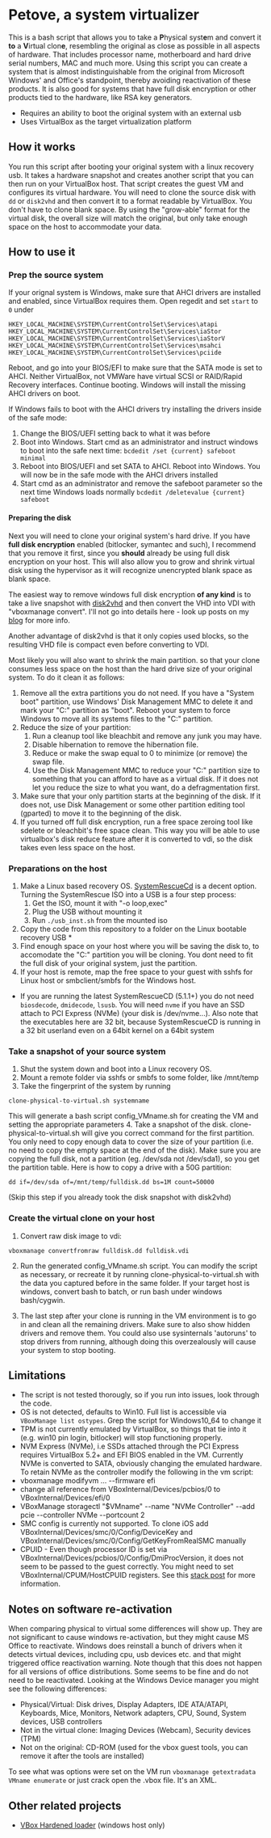 # Petove, a system virtualizer

This is a bash script that allows you to take a **P**hysical syst**e**m and convert it **to** a **V**irtual clon**e**, resembling the original as close as possible in all aspects of hardware. That includes processor name, motherboard and hard drive serial numbers, MAC and much more.
Using this script you can create a system that is almost indistinguishable from the original from Microsoft Windows' and Office's standpoint, thereby avoiding reactivation of these products. It is also good for systems that have full disk encryption or other products tied to the hardware, like RSA key generators.

* Requires an ability to boot the original system with an external usb
* Uses VirtualBox as the target virtualization platform

## How it works

You run this script after booting your original system with a linux recovery usb. It takes a hardware snapshot and creates another script that you can then run on your VirtualBox host. That script creates the guest VM and configures its virtual hardware.
You will need to clone the source disk with `dd` or `disk2vhd` and then convert it to a format readable by VirtualBox. You don't have to clone blank space. By using the "grow-able" format for the virtual disk, the overall size will match the original, but only take enough space on the host to accommodate your data.

## How to use it

### Prep the source system
If your orignal system is Windows, make sure that AHCI drivers are installed and enabled, since VirtualBox requires them. Open regedit and set `start` to `0` under
````
HKEY_LOCAL_MACHINE\SYSTEM\CurrentControlSet\Services\atapi
HKEY_LOCAL_MACHINE\SYSTEM\CurrentControlSet\Services\iaStor
HKEY_LOCAL_MACHINE\SYSTEM\CurrentControlSet\Services\iaStorV
HKEY_LOCAL_MACHINE\SYSTEM\CurrentControlSet\Services\msahci
HKEY_LOCAL_MACHINE\SYSTEM\CurrentControlSet\Services\pciide
````
Reboot, and go into your BIOS/EFI to make sure that the SATA mode is set to AHCI. Neither VirtualBox, not VMWare have virtual SCSI or RAID/Rapid Recovery interfaces.
Continue booting. Windows will install the missing AHCI drivers on boot.

If Windows fails to boot with the AHCI drivers try installing the drivers inside of the safe mode:

1. Change the BIOS/UEFI setting back to what it was before
2. Boot into Windows. Start cmd as an administrator and instruct windows to boot into the safe next time: `bcdedit /set {current} safeboot minimal`
3. Reboot into BIOS/UEFI and set SATA to AHCI. Reboot into Windows. You will now be in the safe mode with the AHCI drivers installed
4. Start cmd as an administrator and remove the safeboot parameter so the next time Windows loads normally `bcdedit /deletevalue {current} safeboot`

#### Preparing the disk
Next you will need to clone your original system's hard drive. If you have **full disk encryption** enabled (bitlocker, symantec and such), I recommend that you remove it first, since you **should** already be using full disk encryption on your host. This will also allow you to grow and shrink virtual disk using the hypervisor as it will recognize unencrypted blank space as blank space.

The easiest way to remove windows full disk encryption **of any kind** is to take a live snapshot with [disk2vhd](https://docs.microsoft.com/en-us/sysinternals/downloads/disk2vhd) and then convert the VHD into VDI with "vboxmanage convert". I'll not go into details here - look up posts on my [blog](https://securedmind.com) for more info.

Another advantage of disk2vhd is that it only copies used blocks, so the resulting VHD file is compact even before converting to VDI.

Most likely you will also want to shrink the main partition. so that your clone consumes less space on the host than the hard drive size of your original system. To do it clean it as follows:

1. Remove all the extra partitions you do not need. If you have a "System boot" partition, use Windows' Disk Management MMC to delete it and mark your "C:" partition as "boot". Reboot your system to force Windows to move all its systems files to the "C:" partition.
2. Reduce the size of your partition:
    1. Run a cleanup tool like bleachbit and remove any junk you may have.
    2. Disable hibernation to remove the hibernation file.
    3. Reduce or make the swap equal to 0 to minimize (or remove) the swap file.
    4. Use the Disk Management MMC to reduce your "C:" partition size to something that you can afford to have as a virtual disk. If it does not let you reduce the size to what you want, do a defragmentation first.
2. Make sure that your only partition starts at the beginning of the disk. If it does not, use Disk Management or some other partition editing tool (gparted) to move it to the beginning of the disk.
3. If you turned off full disk encryption, run a free space zeroing tool like sdelete or bleachbit's free space clean. This way you will be able to use virtualbox's disk reduce feature after it is converted to vdi, so the disk takes even less space on the host.

### Preparations on the host
1. Make a Linux based recovery OS. [SystemRescueCd](https://www.system-rescue-cd.org/SystemRescueCd_Homepage) is a decent option. Turning the SystemRescue ISO into a USB is a four step process:
    1. Get the ISO, mount it with "-o loop,exec"
    2. Plug the USB without mounting it
    3. Run `./usb_inst.sh` from the mounted iso
2. Copy the code from this repository to a folder on the Linux bootable recovery USB *
3. Find enough space on your host where you will be saving the disk to, to accomodate the "C:" partition you will be cloning. You dont need to fit the full disk of your original system, just the partition.
4. If your host is remote, map the free space to your guest with sshfs for Linux host or smbclient/smbfs for the Windows host.

* If you are running the latest SystemRescueCD (5.1.1+) you do not need `biosdecode`, `dmidecode`, `lsusb`. You will need `nvme` if you have an SSD attach to PCI Express (NVMe) (your disk is /dev/nvme...).
Also note that the executables here are 32 bit, because SystemRescueCD is running in a 32 bit userland even on a 64bit kernel on a 64bit system

### Take a snapshot of your source system
1. Shut the system down and boot into a Linux recovery OS.
2. Mount a remote folder via sshfs or smbfs to some folder, like /mnt/temp
3. Take the fingerprint of the system by running
```
clone-physical-to-virtual.sh systemname
```
This will generate a bash script config_VMname.sh for creating the VM and setting the appropriate parameters
4. Take a snapshot of the disk. clone-physical-to-virtual.sh will give you correct command for the first partition. You only need to copy enough data to cover the size of your partition (i.e. no need to copy the empty space at the end of the disk). Make sure you are copying the full disk, not a partition (eg. /dev/sda not /dev/sda1), so you get the partition table. Here is how to copy a drive with a 50G partition:
```
dd if=/dev/sda of=/mnt/temp/fulldisk.dd bs=1M count=50000
```
(Skip this step if you already took the disk snapshot with disk2vhd)

### Create the virtual clone on your host
1. Convert raw disk image to vdi:
```
vboxmanage convertfromraw fulldisk.dd fulldisk.vdi
```
2. Run the generated config_VMname.sh script.
You can modify the script as necessary, or recreate it by running clone-physical-to-virtual.sh with the data you captured before in the same folder.
If your target host is windows, convert bash to batch, or run bash under windows bash/cygwin.

3. The last step after your clone is running in the VM environment is to go in and clean all the remaining drivers. Make sure to also show hidden drivers and remove them. You could also use sysinternals 'autoruns' to stop drivers from running, although doing this overzealously will cause your system to stop booting.

## Limitations
* The script is not tested thorougly, so if you run into issues, look through the code.
* OS is not detected, defaults to Win10. Full list is accessible via `VBoxManage list ostypes`. Grep the script for Windows10_64 to change it
* TPM is not currently emulated by VirtualBox, so things that tie into it (e.g. win10 pin login, bitlocker) will stop functioning properly.
* NVM Express (NVMe), i.e SSDs attached through the PCI Express requires VirtualBox 5.2+ and EFI BIOS enabled in the VM. Currently NVMe is converted to SATA, obviously changing the emulated hardware. To retain NVMe as the controller modify the following in the vm script:
 * vboxmanage modifyvm ... --firmware efi
 * change all reference from VBoxInternal/Devices/pcbios/0 to VBoxInternal/Devices/efi/0
 * VBoxManage storagectl "$VMname"  --name "NVMe Controller" --add pcie --controller NVMe --portcount 2
* SMC config is currently not supported. To clone iOS add VBoxInternal/Devices/smc/0/Config/DeviceKey and VBoxInternal/Devices/smc/0/Config/GetKeyFromRealSMC manually
* CPUID - Even though processor ID is set via VBoxInternal/Devices/pcbios/0/Config/DmiProcVersion, it does not seem to be passed to the guest correctly. You might need to set VBoxInternal/CPUM/HostCPUID registers. See this [stack post](https://superuser.com/questions/625648/virtualbox-how-to-force-a-specific-cpu-to-the-guest/774596) for more information.

## Notes on software re-activation

When comparing physical to virtual some differences will show up. They are not significant to cause windows re-activation, but they might cause MS Office to reactivate.
Windows does reinstall a bunch of drivers when it detects virtual devices, including cpu, usb devices etc. and that might triggered office reactivation warning. Note though that this does not happen for all versions of office distributions. Some seems to be fine and do not need to be reactivated. Looking at the Windows Device manager you might see the following differences:

* Physical/Virtual: Disk drives, Display Adapters, IDE ATA/ATAPI, Keyboards, Mice, Monitors, Network adapters, CPU, Sound, System devices, USB controllers
* Not in the virtual clone: Imaging Devices (Webcam), Security devices (TPM)
* Not on the original: CD-ROM (used for the vbox guest tools, you can remove it after the tools are installed)

To see what was options were set on the VM run `vboxmanage getextradata VMname enumerate` or just crack open the .vbox file. It's an XML.

## Other related projects
* [VBox Hardened loader](https://github.com/hfiref0x/VBoxHardenedLoader) (windows host only)
